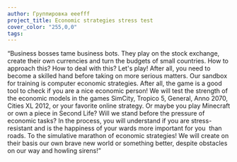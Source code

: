 ```yaml
---
author: Группировка eeefff
project_title: Economic strategies stress test
cover_color: "255,0,0"
tags:
---
```

“Business bosses tame business bots. They play on the stock exchange, create their own currencies and turn the budgets of small countries. How to approach this? How to deal with this? Let's play! After all, you need to become a skilled hand before taking on more serious matters.
Our sandbox for training is computer economic strategies. After all, the game is a good tool to check if you are a nice economic person! We will test the strength of the economic models in the games SimCity, Tropico 5, General, Anno 2070, Cities XL 2012, or your favorite online strategy. Or maybe you play Minecraft or own a piece in Second Life? Will we stand before the pressure of economic tasks? In the process, you will understand if you are stress-resistant and is the happiness of your wards more important for you  than roads.
To the simulative marathon of economic strategies! We will create on their basis our own brave new world or something better, despite obstacles on our way and howling sirens!”

